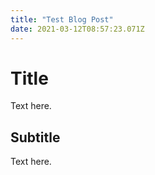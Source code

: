 ```yaml
---
title: "Test Blog Post"
date: 2021-03-12T08:57:23.071Z
---
```


# Title

Text here.

## Subtitle

Text here.